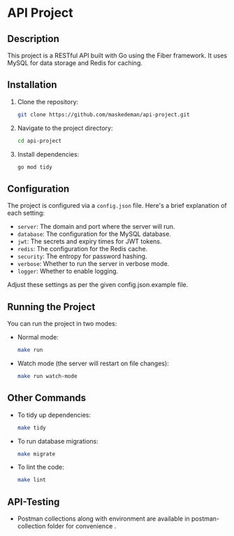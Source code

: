 # API Project

## Description

This project is a RESTful API built with Go using the Fiber framework. It uses MySQL for data storage and Redis for caching.

## Installation

1. Clone the repository:
    ```bash
    git clone https://github.com/maskedeman/api-project.git
    ```
2. Navigate to the project directory:
    ```bash
    cd api-project
    ```
3. Install dependencies:
    ```bash
    go mod tidy
    ```

## Configuration

The project is configured via a `config.json` file. Here's a brief explanation of each setting:

- `server`: The domain and port where the server will run.
- `database`: The configuration for the MySQL database.
- `jwt`: The secrets and expiry times for JWT tokens.
- `redis`: The configuration for the Redis cache.
- `security`: The entropy for password hashing.
- `verbose`: Whether to run the server in verbose mode.
- `logger`: Whether to enable logging.

Adjust these settings as per the given config.json.example file.

## Running the Project

You can run the project in two modes:

- Normal mode:
    ```bash
    make run
    ```
- Watch mode (the server will restart on file changes):
    ```bash
    make run watch-mode
    ```

## Other Commands

- To tidy up dependencies:
    ```bash
    make tidy
    ```
- To run database migrations:
    ```bash
    make migrate
    ```
- To lint the code:
    ```bash
    make lint
    ```

## API-Testing

- Postman collections along with environment are available in postman-collection folder for convenience .
